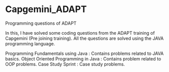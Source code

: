 # Capgemini_ADAPT
Programming questions of ADAPT

In this, I have solved some coding questions from the ADAPT training of Capgemini (Pre joining training).
All the questions are solved using the JAVA programming language.


Programming Fundamentals using Java : Contains problems related to JAVA basics.
Object Oriented Programming in Java : Contains problem related to OOP problems.
Case Study Sprint : Case study problems.
